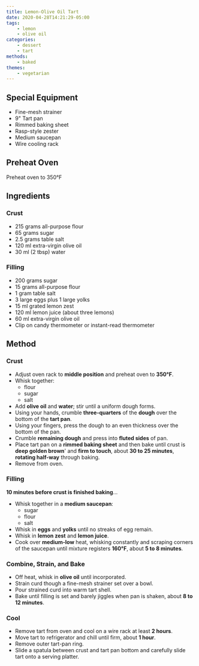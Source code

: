 ```yaml
---
title: Lemon-Olive Oil Tart
date: 2020-04-28T14:21:29-05:00
tags:
    - lemon
    - olive oil
categories: 
    - dessert
    - tart
methods:
    - baked
themes:
    - vegetarian
---
```


## Special Equipment

-   Fine-mesh strainer
-   9" Tart pan
-   Rimmed baking sheet
-   Rasp-style zester
-   Medium saucepan
-   Wire cooling rack

## Preheat Oven

Preheat oven to 350°F

## Ingredients

### Crust

-   215 grams all-purpose flour
-   65 grams sugar
-   2.5 grams table salt
-   120 ml extra-virgin olive oil
-   30 ml (2 tbsp) water

### Filling

-   200 grams sugar
-   15 grams all-purpose flour
-   1 gram table salt
-   3 large eggs plus 1 large yolks
-   15 ml grated lemon zest
-   120 ml lemon juice (about three lemons)
-   60 ml extra-virgin olive oil
-   Clip on candy thermometer or instant-read thermometer

## Method

### Crust

-   Adjust oven rack to **middle position** and preheat oven to
    **350°F**.
-   Whisk together:
    -   flour
    -   sugar
    -   salt
-   Add **olive oil** and **water**; stir until a uniform dough forms.
-   Using your hands, crumble **three-quarters** of the **dough** over
    the bottom of the **tart pan**.
-   Using your fingers, press the dough to an even thickness over the
    bottom of the pan.
-   Crumble **remaining dough** and press into **fluted sides** of pan.
-   Place tart pan on a **rimmed baking sheet** and then bake until
    crust is **deep golden brown**' and **firm to touch**, about **30 to
    25 minutes**, **rotating half-way** through baking.
-   Remove from oven.

### Filling

**10 minutes before crust is finished baking**...

-   Whisk together in a **medium saucepan**:
    -   sugar
    -   flour
    -   salt
-   Whisk in **eggs** and **yolks** until no streaks of egg remain.
-   Whisk in **lemon zest** and **lemon juice**.
-   Cook over **medium-low** heat, whisking constantly and scraping
    corners of the saucepan until mixture registers **160°F**, about **5
    to 8 minutes**.

### Combine, Strain, and Bake

-   Off heat, whisk in **olive oil** until incorporated.
-   Strain curd though a fine-mesh strainer set over a bowl.
-   Pour strained curd into warm tart shell.
-   Bake until filling is set and barely jiggles when pan is shaken,
    about **8 to 12 minutes**.

### Cool

-   Remove tart from oven and cool on a wire rack at least **2 hours**.
-   Move tart to refrigerator and chill until firm, about **1 hour**.
-   Remove outer tart-pan ring.
-   Slide a spatula between crust and tart pan bottom and carefully
    slide tart onto a serving platter.
